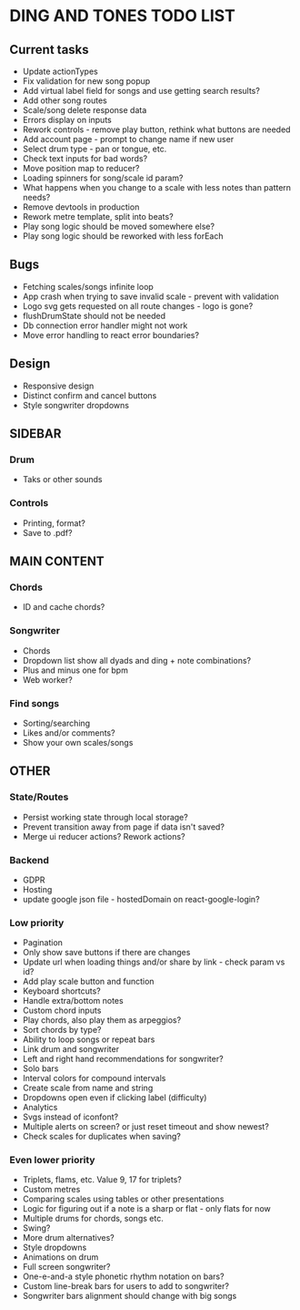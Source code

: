 # DING AND TONES TODO LIST

## Current tasks

* Update actionTypes
* Fix validation for new song popup
* Add virtual label field for songs and use getting search results?
* Add other song routes
* Scale/song delete response data
* Errors display on inputs
* Rework controls - remove play button, rethink what buttons are needed
* Add account page - prompt to change name if new user
* Select drum type - pan or tongue, etc.
* Check text inputs for bad words?
* Move position map to reducer?
* Loading spinners for song/scale id param?
* What happens when you change to a scale with less notes than pattern needs?
* Remove devtools in production
* Rework metre template, split into beats?
* Play song logic should be moved somewhere else?
* Play song logic should be reworked with less forEach

## Bugs

* Fetching scales/songs infinite loop
* App crash when trying to save invalid scale - prevent with validation
* Logo svg gets requested on all route changes - logo is gone?
* flushDrumState should not be needed
* Db connection error handler might not work
* Move error handling to react error boundaries?

## Design

* Responsive design
* Distinct confirm and cancel buttons
* Style songwriter dropdowns

## SIDEBAR

### Drum

* Taks or other sounds

### Controls

* Printing, format?
* Save to .pdf?

## MAIN CONTENT

### Chords

* ID and cache chords?

### Songwriter

* Chords
* Dropdown list show all dyads and ding + note combinations?
* Plus and minus one for bpm
* Web worker?

### Find songs

* Sorting/searching
* Likes and/or comments?
* Show your own scales/songs

## OTHER

### State/Routes

* Persist working state through local storage?
* Prevent transition away from page if data isn't saved?
* Merge ui reducer actions? Rework actions?

### Backend

* GDPR
* Hosting
* update google json file - hostedDomain on react-google-login?

### Low priority

* Pagination
* Only show save buttons if there are changes
* Update url when loading things and/or share by link - check param vs id?
* Add play scale button and function
* Keyboard shortcuts?
* Handle extra/bottom notes
* Custom chord inputs
* Play chords, also play them as arpeggios?
* Sort chords by type?
* Ability to loop songs or repeat bars
* Link drum and songwriter
* Left and right hand recommendations for songwriter?
* Solo bars
* Interval colors for compound intervals
* Create scale from name and string
* Dropdowns open even if clicking label (difficulty)
* Analytics
* Svgs instead of iconfont?
* Multiple alerts on screen? or just reset timeout and show newest?
* Check scales for duplicates when saving?

### Even lower priority

* Triplets, flams, etc. Value 9, 17 for triplets?
* Custom metres
* Comparing scales using tables or other presentations
* Logic for figuring out if a note is a sharp or flat - only flats for now
* Multiple drums for chords, songs etc.
* Swing?
* More drum alternatives?
* Style dropdowns
* Animations on drum
* Full screen songwriter?
* One-e-and-a style phonetic rhythm notation on bars?
* Custom line-break bars for users to add to songwriter?
* Songwriter bars alignment should change with big songs
